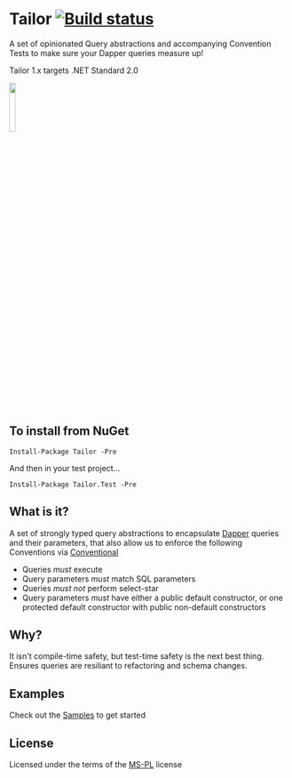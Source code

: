 Tailor [![Build status](https://ci.appveyor.com/api/projects/status/e3pxi66m30owoekw?svg=true)](https://ci.appveyor.com/project/andrewabest/tailor)
============
A set of opinionated Query abstractions and accompanying Convention Tests to make sure your Dapper queries measure up!

Tailor 1.x targets .NET Standard 2.0

<img src="https://raw.github.com/andrewabest/Tailor/master/suit.png" width="15%">

## To install from NuGet

    Install-Package Tailor -Pre

And then in your test project...

    Install-Package Tailor.Test -Pre

## What is it?

A set of strongly typed query abstractions to encapsulate [Dapper](https://github.com/StackExchange/Dapper) queries and their parameters, that also allow us to enforce the following Conventions via [Conventional](https://github.com/andrewabest/Conventional)

* Queries *must* execute
* Query parameters *must* match SQL parameters
* Queries *must not* perform select-star
* Query parameters *must* have either a public default constructor, or one protected default constructor with public non-default constructors

## Why?

It isn't compile-time safety, but test-time safety is the next best thing. Ensures queries are resiliant to refactoring and schema changes.

## Examples

Check out the [Samples](https://github.com/andrewabest/Tailor/tree/master/Tailor.Tests/Sample) to get started

## License

Licensed under the terms of the [MS-PL](https://opensource.org/licenses/MS-PL) license
